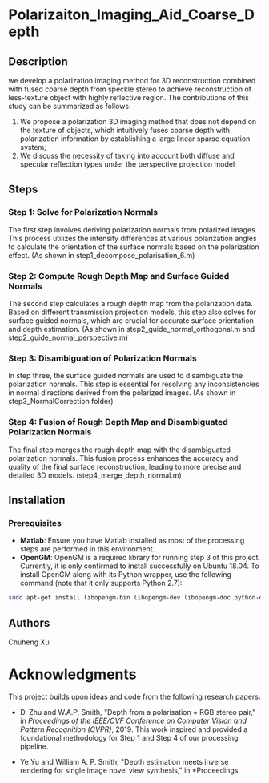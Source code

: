 # Polarizaiton_Imaging_Aid_Coarse_Depth


## Description

we develop a polarization imaging method for 3D reconstruction combined with fused coarse depth from speckle stereo to achieve reconstruction of less-texture object with highly reflective region. The contributions of this study can be summarized as follows: 
1) We propose a polarization 3D imaging method that does not depend on the texture of objects, which intuitively fuses coarse depth with polarization information by establishing a large linear sparse equation system;
2) We discuss the necessity of taking into account both diffuse and specular reflection types under the perspective projection model

## Steps

### Step 1: Solve for Polarization Normals

The first step involves deriving polarization normals from polarized images. This process utilizes the intensity differences at various polarization angles to calculate the orientation of the surface normals based on the polarization effect.
(As shown in step1_decompose_polarisation_6.m)

### Step 2: Compute Rough Depth Map and Surface Guided Normals

The second step calculates a rough depth map from the polarization data. Based on different transmission projection models, this step also solves for surface guided normals, which are crucial for accurate surface orientation and depth estimation.
(As shown in step2_guide_normal_orthogonal.m and step2_guide_normal_perspective.m)

### Step 3: Disambiguation of Polarization Normals

In step three, the surface guided normals are used to disambiguate the polarization normals. This step is essential for resolving any inconsistencies in normal directions derived from the polarized images.
(As shown in step3_NormalCorrection folder)

### Step 4: Fusion of Rough Depth Map and Disambiguated Polarization Normals

The final step merges the rough depth map with the disambiguated polarization normals. This fusion process enhances the accuracy and quality of the final surface reconstruction, leading to more precise and detailed 3D models.
(step4_merge_depth_normal.m)

## Installation

### Prerequisites

- **Matlab**: Ensure you have Matlab installed as most of the processing steps are performed in this environment.
- **OpenGM**: OpenGM is a required library for running step 3 of this project. Currently, it is only confirmed to install successfully on Ubuntu 18.04. To install OpenGM along with its Python wrapper, use the following command (note that it only supports Python 2.7):

```bash
sudo apt-get install libopengm-bin libopengm-dev libopengm-doc python-opengm python-opengm-doc
```



## Authors

Chuheng Xu

# Acknowledgments

This project builds upon ideas and code from the following research papers:

- D. Zhu and W.A.P. Smith, "Depth from a polarisation + RGB stereo pair," in *Proceedings of the IEEE/CVF Conference on Computer Vision and Pattern Recognition (CVPR)*, 2019. This work inspired and provided a foundational methodology for Step 1 and Step 4 of our processing pipeline.

- Ye Yu and William A. P. Smith, "Depth estimation meets inverse rendering for single image novel view synthesis," in *Proceedings

